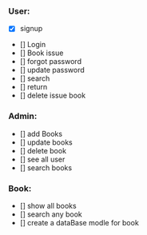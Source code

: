 ### User:

- [x] signup
- [] Login
- [] Book issue
- [] forgot password
- [] update password
- [] search
- [] return
- [] delete issue book

### Admin:

- [] add Books
- [] update books
- [] delete book
- [] see all user
- [] search books

### Book:

- [] show all books
- [] search any book
- [] create a dataBase modle for book
